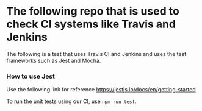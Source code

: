 # The following repo that is used to check CI systems like Travis and Jenkins

The following is a test that uses Travis CI and Jenkins and uses the test frameworks such as Jest and Mocha.

### How to use Jest

Use the following link for reference https://jestjs.io/docs/en/getting-started

To run the unit tests using our CI, use `npm run test`. 

